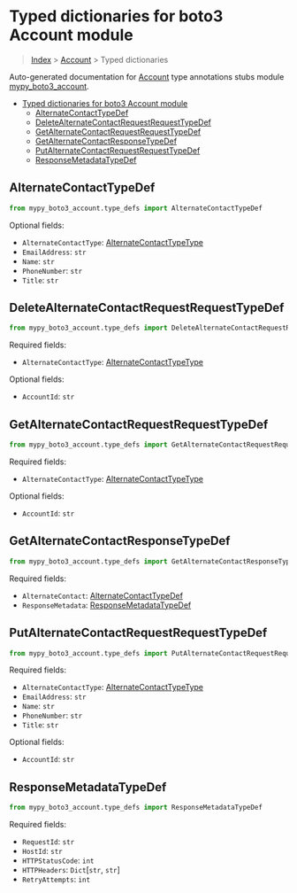 # Typed dictionaries for boto3 Account module

> [Index](..) > [Account](.) > Typed dictionaries

Auto-generated documentation for
[Account](https://boto3.amazonaws.com/v1/documentation/api/latest/reference/services/account.html#Account)
type annotations stubs module
[mypy_boto3_account](https://pypi.org/project/mypy-boto3-account/).

- [Typed dictionaries for boto3 Account module](#typed-dictionaries-for-boto3-account-module)
  - [AlternateContactTypeDef](#alternatecontacttypedef)
  - [DeleteAlternateContactRequestRequestTypeDef](#deletealternatecontactrequestrequesttypedef)
  - [GetAlternateContactRequestRequestTypeDef](#getalternatecontactrequestrequesttypedef)
  - [GetAlternateContactResponseTypeDef](#getalternatecontactresponsetypedef)
  - [PutAlternateContactRequestRequestTypeDef](#putalternatecontactrequestrequesttypedef)
  - [ResponseMetadataTypeDef](#responsemetadatatypedef)

## AlternateContactTypeDef

```python
from mypy_boto3_account.type_defs import AlternateContactTypeDef
```

Optional fields:

- `AlternateContactType`:
  [AlternateContactTypeType](./literals.md#alternatecontacttypetype)
- `EmailAddress`: `str`
- `Name`: `str`
- `PhoneNumber`: `str`
- `Title`: `str`

## DeleteAlternateContactRequestRequestTypeDef

```python
from mypy_boto3_account.type_defs import DeleteAlternateContactRequestRequestTypeDef
```

Required fields:

- `AlternateContactType`:
  [AlternateContactTypeType](./literals.md#alternatecontacttypetype)

Optional fields:

- `AccountId`: `str`

## GetAlternateContactRequestRequestTypeDef

```python
from mypy_boto3_account.type_defs import GetAlternateContactRequestRequestTypeDef
```

Required fields:

- `AlternateContactType`:
  [AlternateContactTypeType](./literals.md#alternatecontacttypetype)

Optional fields:

- `AccountId`: `str`

## GetAlternateContactResponseTypeDef

```python
from mypy_boto3_account.type_defs import GetAlternateContactResponseTypeDef
```

Required fields:

- `AlternateContact`:
  [AlternateContactTypeDef](./type_defs.md#alternatecontacttypedef)
- `ResponseMetadata`:
  [ResponseMetadataTypeDef](./type_defs.md#responsemetadatatypedef)

## PutAlternateContactRequestRequestTypeDef

```python
from mypy_boto3_account.type_defs import PutAlternateContactRequestRequestTypeDef
```

Required fields:

- `AlternateContactType`:
  [AlternateContactTypeType](./literals.md#alternatecontacttypetype)
- `EmailAddress`: `str`
- `Name`: `str`
- `PhoneNumber`: `str`
- `Title`: `str`

Optional fields:

- `AccountId`: `str`

## ResponseMetadataTypeDef

```python
from mypy_boto3_account.type_defs import ResponseMetadataTypeDef
```

Required fields:

- `RequestId`: `str`
- `HostId`: `str`
- `HTTPStatusCode`: `int`
- `HTTPHeaders`: `Dict`\[`str`, `str`\]
- `RetryAttempts`: `int`
